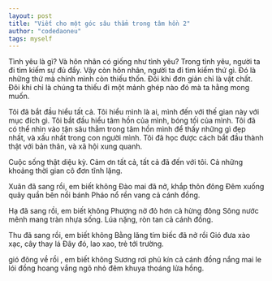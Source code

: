 ```yaml
---
layout: post
title: "Viết cho một góc sâu thẳm trong tâm hồn 2"
author: "codedaoneu"
tags: myself
---
```



Tình yêu là gì? Và hôn nhân có giống như tình yêu?
Trong tình yêu, người ta đi tìm kiếm sự đủ đầy. Vậy còn hôn nhân, người ta đi tìm kiếm thứ gì. Đó là những thứ mà chính mình còn thiếu thốn. Đôi khi đơn giản chỉ là vật chất. Đôi khi chỉ là chúng ta thiếu đi một mảnh ghép nào đó mà ta hằng mong muốn. 

Tôi đã bắt đầu hiểu tất cả. Tôi hiểu mình là ai, mình đến với thế gian này với mục đích gì. Tôi bắt đầu hiểu tâm hồn của mình, bóng tối của mình. Tôi đã có thể nhìn vào tận sâu thẳm trong tâm hồn mình để thấy những gì đẹp nhất, và xấu nhất trong con người mình. Tôi đã học được cách bắt đầu thành thật với bản thân, và xã hội xung quanh.

Cuộc sống thật diệu kỳ. Cảm ơn tất cả, tất cả đã đến với tôi. Cả những khoảng thời gian cô đơn tĩnh lặng.

Xuân đã sang rồi, em biết không
Đào mai đã nở, khắp thôn đông
Đêm xuống quây quần bên nồi bánh
Pháo nổ rền vang cả cánh đồng.

Hạ đã sang rồi, em biết không
Phượng nở đỏ hơn cả hừng đông
Sông nước mênh mang tràn nhựa sống.
Lúa nặng, ròn tan cả cánh đồng.

Thu đã sang rồi, em biết không
Bằng lăng tím biếc đã nở rồi
Gió đưa xào xạc, cây thay lá
Đây đó, lao xao, trẻ tới trường.

gió đông về rồi , em biết không 
Sương rơi phủ kín cả cánh đồng
nắng mai le lói đồng hoang vắng
ngõ nhỏ đêm khuya thoáng lửa hồng.